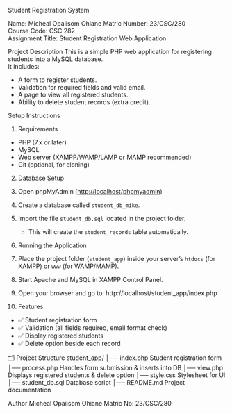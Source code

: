   Student Registration System

Name: Micheal Opaiisom Ohiane
Matric Number: 23/CSC/280  
Course Code: CSC 282  
Assignment Title: Student Registration Web Application  

Project Description
This is a simple PHP web application for registering students into a MySQL database.  
It includes:
- A form to register students.
- Validation for required fields and valid email.
- A page to view all registered students.
- Ability to delete student records (extra credit).

 Setup Instructions

 1. Requirements
- PHP (7.x or later)
- MySQL
- Web server (XAMPP/WAMP/LAMP or MAMP recommended)
- Git (optional, for cloning)

 2. Database Setup
1. Open phpMyAdmin ([http://localhost/phpmyadmin](http://localhost/phpmyadmin))  
2. Create a database called `student_db_mike`.  
3. Import the file `student_db.sql` located in the project folder.  
   - This will create the `student_records` table automatically.  

 3. Running the Application
1. Place the project folder (`student_app`) inside your server’s `htdocs` (for XAMPP) or `www` (for WAMP/MAMP).  
2. Start Apache and MySQL in XAMPP Control Panel.  
3. Open your browser and go to: http://localhost/student_app/index.php

4. Features
- ✅ Student registration form  
- ✅ Validation (all fields required, email format check)  
- ✅ Display registered students  
- ✅ Delete option beside each record  

 🗂 Project Structure
 student_app/
│── index.php  Student registration form
│── process.php  Handles form submission & inserts into DB
│── view.php  Displays registered students & delete option
│── style.css  Stylesheet for UI
│── student_db.sql  Database script
│── README.md  Project documentation

 Author
Micheal Opaiisom Ohiane
Matric No: 23/CSC/280



